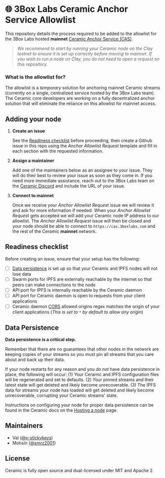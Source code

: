 # 🌐 3Box Labs Ceramic Anchor Service Allowlist

This repository details the process required to be added to the allowlist for the 3Box Labs hosted **mainnet** [Ceramic Anchor Service (CAS)](https://github.com/ceramicnetwork/ceramic-anchor-service).
> _We recommend to start by running your Ceramic node on the Clay testnet to ensure it is set up correctly before moving to mainnet. If you wish to run a node on Clay, you do not need to open a request on this repository._

### What is the allowlist for?

The allowlist is a *temporary* solution for anchoring mainnet Ceramic streams (currently on a single, centralized service hosted by the 3Box Labs team). The Ceramic core developers are working on a fully decentralized anchor solution that will eliminate the reliance on this allowlist for mainnet access.

## Adding your node

1. **Create an issue**

    See the [Readiness checklist](#readiness-checklist) before proceeding, then create a Github issue in this repo using the *Anchor Allowlist Request* template and fill in each section with the requested information.

2. **Assign a maintainer**

    Add one of the maintainers below as an assignee to your issue. They will do their best to review your issue as soon as they come in. If you need more immediate assistance, reach out to the 3Box Labs team on the [Ceramic Discord](https://chat.ceramic.network) and include the URL of your issue. 

3. **Connect to mainnet**

    Once we receive your *Anchor Allowlist Request* issue we will review it and ask for more information if needed. When your *Anchor Allowlist Request* gets accepted we will add your Ceramic node IP address to our allowlist. The *Anchor Allowlist Request* issue will then be closed and your node should be able to connect to `https://cas.3boxlabs.com` and the rest of the Ceramic **mainnet** network.

## Readiness checklist
Before creating an issue, ensure that your setup has the following:
- [ ] [Data persistence](#data-persistence) is set up so that your Ceramic and IPFS nodes will not lose data
- [ ] Swarm ports for IPFS are externally reachable by the internet so that peers can make connections to the node
- [ ] API port for IPFS is internally reachable by the Ceramic daemon
- [ ] API port for Ceramic daemon is open to requests from your client applications
- [ ] Ceramic daemon [CORS](https://developer.mozilla.org/en-US/docs/Web/HTTP/CORS) allowed origins regex matches the origin of your client applications (_This is set to `*` by default to allow any origin_)

## Data Persistence
**Data persistence is a critical step.**

Remember that there are no guarantees that other nodes in the network are keeping copies of your streams so you must pin all streams that you care about and back up their data.

If your node restarts for any reason and you *do not* have data persistence in place, the following will occur: (1) Your Ceramic and IPFS configuration files will be regenerated and set to defaults. (2) Your pinned streams and their latest state will get deleted and likely become unrecoverable. (3) The IPFS data for streams your node has loaded will get deleted and likely become unrecoverable, corrupting your Ceramic streams' state.

Instructions on configuring your node for proper data persistence can be found in the Ceramic docs on the [Hosting a node](https://developers.ceramic.network/run/nodes/nodes/) page.

## Maintainers

- Val ([@v-stickykeys](https://github.com/v-stickykeys))
- Mohsin ([@smrz2001](https://github.com/smrz2001))

## License

Ceramic is fully open source and dual-licensed under MIT and Apache 2.
